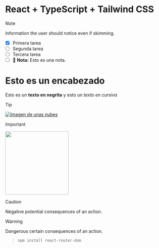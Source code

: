 # React + TypeScript + Tailwind CSS

> [!NOTE]
> Information the user should notice even if skimming.
>
> - [x] Primera tarea
> - [ ] Segunda tarea
> - [ ] Tercera tarea
> - [ ] :memo: **Nota:** Esto es una nota.
>
> # Esto es un encabezado
>
> Esto es un **texto en negrita** y esto un _texto en cursiva_

> [!TIP]
>
> [![Imagen de unas nubes](https://tutorialmarkdown.com/img/tutorial/imagen-markdown.webp)](https://tutorialmarkdown.com/img/tutorial/imagen-markdown.webp)

> [!IMPORTANT]
>
> <img src="https://tutorialmarkdown.com/img/tutorial/imagen-markdown.webp" width="200" height="200" />

> [!CAUTION]
> Negative potential consequences of an action.

> [!WARNING]
> Dangerous certain consequences of an action.

> ```powershell
> npm install react-router-dom
> ```
